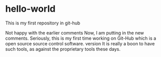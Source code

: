 # hello-world
This is my first repository in git-hub

Not happy with the earlier comments
Now, I am putting in the new comments.
Seriously, this is my first time working on Git-Hub which is a open source source control software. version
It is really a boon to have such tools, as against the proprietary tools these days.


